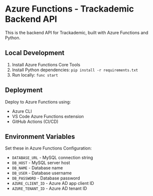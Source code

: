 # Azure Functions - Trackademic Backend API

This is the backend API for Trackademic, built with Azure Functions and Python.

## Local Development

1. Install Azure Functions Core Tools
2. Install Python dependencies: `pip install -r requirements.txt`
3. Run locally: `func start`

## Deployment

Deploy to Azure Functions using:
- Azure CLI
- VS Code Azure Functions extension
- GitHub Actions (CI/CD)

## Environment Variables

Set these in Azure Functions Configuration:
- `DATABASE_URL` - MySQL connection string
- `DB_HOST` - MySQL server host
- `DB_NAME` - Database name
- `DB_USER` - Database username  
- `DB_PASSWORD` - Database password
- `AZURE_CLIENT_ID` - Azure AD app client ID
- `AZURE_TENANT_ID` - Azure AD tenant ID
